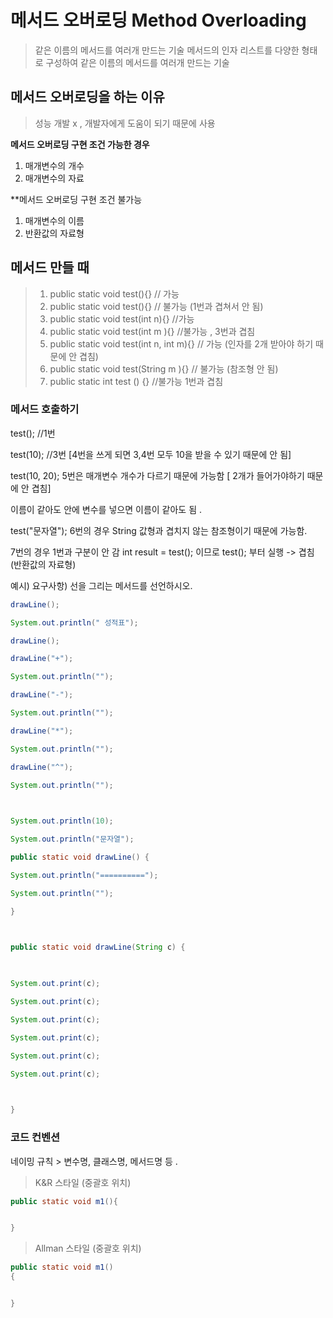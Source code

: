# 메서드 오버로딩 Method Overloading

> 같은 이름의 메서드를 여러개 만드는 기술
> 메서드의 인자 리스트를 다양한 형태로 구성하여 같은 이름의 메서드를 여러개 만드는 기술

## 메서드 오버로딩을 하는 이유 
> 성능 개발 x , 
> 개발자에게 도움이 되기 때문에 사용

**메서드 오버로딩 구현 조건 가능한 경우**
1. 매개변수의 개수
2. 매개변수의 자료

**메서드 오버로딩 구현 조건 불가능
1. 매개변수의 이름
2. 반환값의 자료형 

## 메서드 만들 때
> 1. public static void test(){} // 가능
> 2. public static void test(){} // 불가능 (1번과 겹쳐서 안 됨)
> 3. public static void test(int n){} //가능 
> 4. public static void test(int m ){} //불가능 , 3번과 겹침
> 5. public static void test(int n, int m){} // 가능 (인자를 2개 받아야 하기 때문에 안 겹침)
> 6. public static void test(String m ){} // 불가능 (참조형 안 됨)
> 7. public static int test () {} //불가능 1번과 겹침

### 메서드 호출하기
 test(); //1번

 test(10); //3번 [4번을 쓰게 되면 3,4번 모두 10을 받을 수 있기 때문에 안 됨]

 test(10, 20); 5번은 매개변수 개수가 다르기 때문에 가능함 [ 2개가 들어가야하기 때문에 안 겹침]

 이름이 같아도 안에 변수를 넣으면 이름이 같아도 됨 .

 test("문자열"); 6번의 경우 String 값형과 겹치지 않는 참조형이기 때문에 가능함.

 7번의 경우 1번과 구분이 안 감 int result = test(); 이므로 test(); 부터 실행 -> 겹침 (반환값의 자료형)


예시)
요구사항) 선을 그리는 메서드를 선언하시오.
```java
drawLine();

System.out.println(" 성적표");

drawLine();

drawLine("+");

System.out.println("");

drawLine("-");

System.out.println("");

drawLine("*");

System.out.println("");

drawLine("^");

System.out.println("");

  

System.out.println(10);

System.out.println("문자열");

public static void drawLine() {

System.out.println("==========");

System.out.println("");

}

  

public static void drawLine(String c) {

  

System.out.print(c);

System.out.print(c);

System.out.print(c);

System.out.print(c);

System.out.print(c);

System.out.print(c);

  

}
```

### 코드 컨벤션
네이밍 규칙 > 변수명, 클래스명, 메서드명 등 . 

> K&R 스타일 (중괄호 위치)

```java
public static void m1(){


}
```

>Allman 스타일 (중괄호 위치)

```java
public static void m1()
{


}
```